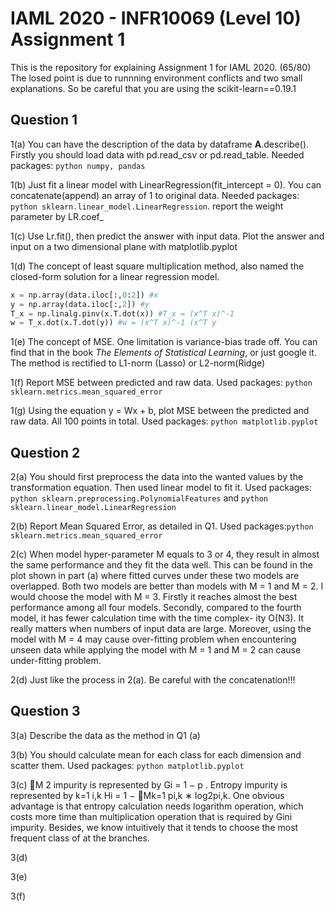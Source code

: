# IAML 2020 - INFR10069 (Level 10) Assignment 1
This is the repository for explaining Assignment 1 for IAML 2020. (65/80)
The losed point is due to runnning environment conflicts and two small explanations. So be careful that you are using the scikit-learn==0.19.1
## Question 1
1(a)  You can have the description of the data by dataframe **A**.describe(). Firstly you should load data with pd.read_csv or pd.read_table. Needed packages: ```python numpy, pandas```

1(b)  Just fit a linear model with LinearRegression(fit_intercept = 0). You can concatenate(append) an array of 1 to original data. Needed packages: ```python sklearn.linear_model.LinearRegression```. report the weight parameter by LR.coef_

1(c) Use Lr.fit(), then predict the answer with input data. Plot the answer and input on a two dimensional plane with matplotlib.pyplot

1(d) The concept of least square multiplication method, also named the closed-form solution for a linear regression model.
```python
x = np.array(data.iloc[:,0:2]) #x
y = np.array(data.iloc[:,2]) #y
T_x = np.linalg.pinv(x.T.dot(x)) #T_x = (x^T x)^-1
w = T_x.dot(x.T.dot(y)) #w = (x^T x)^-1 (x^T y
```

1(e) The concept of MSE. One limitation is variance-bias trade off. You can find that in the book *The Elements of Statistical Learning*, or just google it. The method is rectified to L1-norm (Lasso) or L2-norm(Ridge)

1(f) Report MSE between predicted and raw data. Used packages: ```python sklearn.metrics.mean_squared_error ```

1(g) Using the equation y = Wx + b, plot MSE between the predicted and raw data. All 100 points in total. Used packages: ```python matplotlib.pyplot```

## Question 2
2(a) You should first preprocess the data into the wanted values by the transformation equation. Then used linear model to fit it.
Used packages: ```python sklearn.preprocessing.PolynomialFeatures``` and ```python sklearn.linear_model.LinearRegression```

2(b) Report Mean Squared Error, as detailed in Q1. Used packages:```python sklearn.metrics.mean_squared_error ```

2(c) When model hyper-parameter M equals to 3 or 4, they result in almost the same performance and they fit the data well. This can be found in the plot shown in part (a) where fitted curves under these two models are overlapped. Both two models are better than models with M = 1 and M = 2. I would choose the model with M = 3. Firstly it reaches almost the best performance among all four models. Secondly, compared to the fourth model, it has fewer calculation time with the time complex- ity O(N3). It really matters when numbers of input data are large. Moreover, using the model with M = 4 may cause over-fitting problem when encountering unseen data while applying the model with M = 1 and M = 2 can cause under-fitting problem.
 

2(d) Just like the process in 2(a). Be careful with the concatenation!!!

## Question 3
3(a) Describe the data as the method in Q1 (a)

3(b) You should calculate mean for each class for each dimension and scatter them. Used packages: ```python matplotlib.pyplot```

3(c) 􏰀M 2
impurity is represented by Gi = 1 − p . Entropy impurity is represented by
k=1 i,k
Hi = 1 − 􏰀Mk=1 pi,k ∗ log2pi,k. One obvious advantage is that entropy calculation
needs logarithm operation, which costs more time than multiplication operation that is required by Gini impurity. Besides, we know intuitively that it tends to choose the most frequent class of at the branches.

3(d)

3(e)

3(f)
